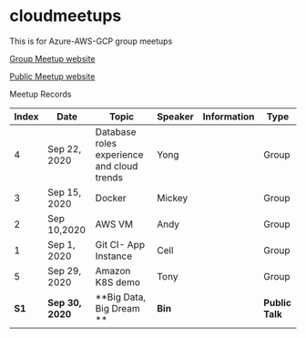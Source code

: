 # cloudmeetups

This is for Azure-AWS-GCP group meetups

[Group Meetup website](https://www.minervalink.com/cloudmeetups/)

[Public Meetup website](https://www.minervalink.com/meetups/)

Meetup Records

|Index | Date | Topic | Speaker|Information|Type|
|--|--|--|--|--|--|
|4|Sep 22, 2020|Database roles experience and cloud  trends |Yong||Group|
|3|Sep 15, 2020|Docker |Mickey||Group|
|2|Sep 10,2020|AWS VM|Andy||Group|
|1|Sep 1, 2020|Git CI- App Instance|Cell||Group|
|5|Sep 29, 2020|Amazon K8S demo |Tony||Group|
|**S1**|**Sep 30, 2020**|**Big Data, Big Dream **|**Bin**||**Public Talk**|
